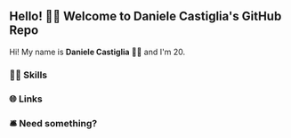 ## Hello! 👋🏻 Welcome to Daniele Castiglia's GitHub Repo

Hi! My name is **Daniele Castiglia** 🧑🏻‍ and I'm 20.

### 💪🏻 Skills 

### 🌐 Links

### 🛎 Need something?
